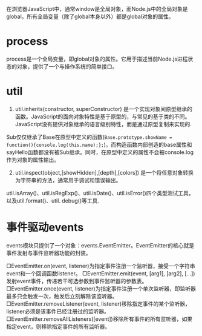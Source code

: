 在浏览器JavaScript中，通常window是全局对象，而Node.js中的全局对象是global，所有全局变量（除了global本身以外）都是global对象的属性。

# process
process是一个全局变量，即global对象的属性。它用于描述当前Node.js进程状态的对象，提供了一个与操作系统的简单接口。

# util
1. util.inherits(constructor, superConstructor)
是一个实现对象间原型继承的函数。JavaScript的面向对象特性是基于原型的，与常见的基于类的不同。JavaScript没有提供对象继承的语言级别特性，而是通过原型复制来实现的.

Sub仅仅继承了Base在原型中定义的函数(`Base.prototype.showName = function(){console.log(this.name);};`)，而构造函数内部创造的base属性和sayHello函数都没有被Sub继承。同时，在原型中定义的属性不会被console.log作为对象的属性输出。

2. util.inspect(object,[showHidden],[depth],[colors])
是一个将任意对象转换为字符串的方法，通常用于调试和错误输出。

util.isArray()、util.isRegExp()、util.isDate()、util.isError()四个类型测试工具，以及util.format()、util. debug()等工具.


# 事件驱动events
events模块只提供了一个对象：events.EventEmitter。EventEmitter的核心就是事件发射与事件监听器功能的封装。

□EventEmitter.on(event, listener)为指定事件注册一个监听器，接受一个字符串event和一个回调函数listener。
□EventEmitter.emit(event, [arg1], [arg2], [...])发射event事件，传递若干可选参数到事件监听器的参数表。
□EventEmitter.once(event, listener)为指定事件注册一个单次监听器，即监听器最多只会触发一次，触发后立刻解除该监听器。
□EventEmitter.removeListener(event, listener)移除指定事件的某个监听器，listener必须是该事件已经注册过的监听器。
□EventEmitter.removeAllListeners([event])移除所有事件的所有监听器，如果指定event，则移除指定事件的所有监听器。